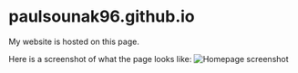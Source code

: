 # paulsounak96.github.io
My website is hosted on this page.

Here is a screenshot of what the page looks like:
![Homepage screenshot](homepage_screenshot.png)
